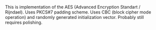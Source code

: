 This is implementation of the AES (Advanced Encryption Standart / Rijndael).
Uses PKCS#7 padding scheme.
Uses CBC (block cipher mode operation) and randomly generated initialization vector.
Probably still requires polishing.
